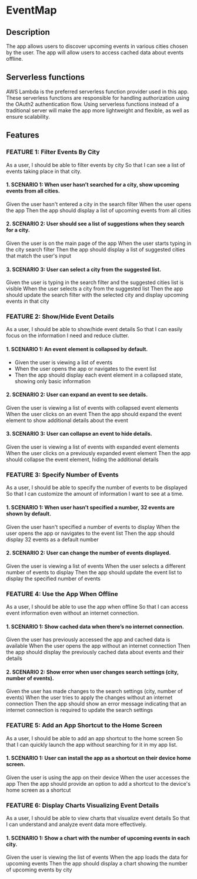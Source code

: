 # EventMap

## Description

The app allows users to discover upcoming events in various cities chosen by the user. The app will allow users to access cached data about events offline.

## Serverless functions

AWS Lambda is the preferred serverless function provider used in this app. These serverless functions are responsible for handling authorization using the OAuth2 authentication flow. Using serverless functions instead of a traditional server will make the app more lightweight and flexible, as well as ensure scalability.

## Features

### FEATURE 1: Filter Events By City

As a user,
I should be able to filter events by city
So that I can see a list of events taking place in that city.

#### 1. **SCENARIO 1: When user hasn’t searched for a city, show upcoming events from all cities.**

Given the user hasn't entered a city in the search filter
When the user opens the app
Then the app should display a list of upcoming events from all cities

#### 2. **SCENARIO 2: User should see a list of suggestions when they search for a city.**

Given the user is on the main page of the app
When the user starts typing in the city search filter
Then the app should display a list of suggested cities that match the user's input

#### 3. **SCENARIO 3: User can select a city from the suggested list.**

Given the user is typing in the search filter and the suggested cities list is visible
When the user selects a city from the suggested list
Then the app should update the search filter with the selected city and display upcoming events in that city

### FEATURE 2: Show/Hide Event Details

As a user,
I should be able to show/hide event details
So that I can easily focus on the information I need and reduce clutter.

#### 1. **SCENARIO 1: An event element is collapsed by default.**

- Given the user is viewing a list of events
- When the user opens the app or navigates to the event list
- Then the app should display each event element in a collapsed state, showing only basic information

#### 2. **SCENARIO 2: User can expand an event to see details.**

Given the user is viewing a list of events with collapsed event elements
When the user clicks on an event
Then the app should expand the event element to show additional details about the event

#### 3. **SCENARIO 3: User can collapse an event to hide details.**

Given the user is viewing a list of events with expanded event elements
When the user clicks on a previously expanded event element
Then the app should collapse the event element, hiding the additional details

### FEATURE 3: Specify Number of Events

As a user,
I should be able to specify the number of events to be displayed
So that I can customize the amount of information I want to see at a time.

#### 1. **SCENARIO 1: When user hasn’t specified a number, 32 events are shown by default.**

Given the user hasn't specified a number of events to display
When the user opens the app or navigates to the event list
Then the app should display 32 events as a default number

#### 2. **SCENARIO 2: User can change the number of events displayed.**

Given the user is viewing a list of events
When the user selects a different number of events to display
Then the app should update the event list to display the specified number of events

### FEATURE 4: Use the App When Offline

As a user,
I should be able to use the app when offline
So that I can access event information even without an internet connection.

#### 1. **SCENARIO 1: Show cached data when there’s no internet connection.**

Given the user has previously accessed the app and cached data is available
When the user opens the app without an internet connection
Then the app should display the previously cached data about events and their details

#### 2. **SCENARIO 2: Show error when user changes search settings (city, number of events).**

Given the user has made changes to the search settings (city, number of events)
When the user tries to apply the changes without an internet connection
Then the app should show an error message indicating that an internet connection is required to update the search settings

### FEATURE 5: Add an App Shortcut to the Home Screen

As a user,
I should be able to add an app shortcut to the home screen
So that I can quickly launch the app without searching for it in my app list.

#### 1. **SCENARIO 1: User can install the app as a shortcut on their device home screen.**

Given the user is using the app on their device
When the user accesses the app
Then the app should provide an option to add a shortcut to the device's home screen as a shortcut

### FEATURE 6: Display Charts Visualizing Event Details

As a user,
I should be able to view charts that visualize event details
So that I can understand and analyze event data more effectively.

#### 1. **SCENARIO 1: Show a chart with the number of upcoming events in each city.**

Given the user is viewing the list of events
When the app loads the data for upcoming events
Then the app should display a chart showing the number of upcoming events by city

